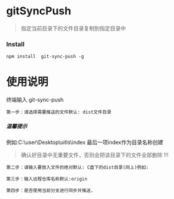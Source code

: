 # gitSyncPush
> 指定当前目录下的文件目录复制到指定目录中

### **Install**
```
npm install  git-sync-push -g
```
# 使用说明
终端输入 git-sync-push
```
第一步：请选择需要推送的文件默认: dist文件目录
```
##### 温馨提示
例如:C:\user\Desktop\uitls\index
最后一项index作为目录名称创建
>确认好目录中无重要文件，否则会把该目录下的文件全部删除  !!!
```
第二步：请输入要放入文件的绝对默认: C盘下的dist目录(同上)例如:
```
```
第三步：输入远程仓库名称默认:origin
```
```
第四步：是否使用当前分支进行同步并推送，
```